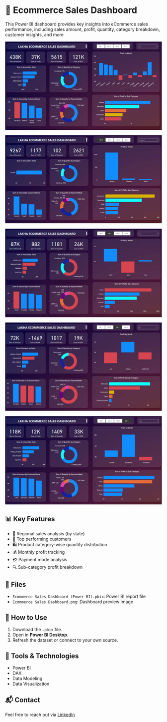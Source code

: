 # 🛒 Ecommerce Sales Dashboard

This Power BI dashboard provides key insights into eCommerce sales performance, including sales amount, profit, quantity, category breakdown, customer insights, and more

![image alt](https://github.com/Rohitlakha/ecom-insights-dashboard/blob/6955edefdaf8bcee00bc3ed79ff441a73a3368c0/Dashboard-screenshot/DASHBOARD.png)

![image alt](https://github.com/Rohitlakha/ecom-insights-dashboard/blob/af2f89a9f3bfcbb7f1d555f31dc98090e315c0ad/Dashboard-screenshot/QUATOR1.png)

![image alt](https://github.com/Rohitlakha/ecom-insights-dashboard/blob/af2f89a9f3bfcbb7f1d555f31dc98090e315c0ad/Dashboard-screenshot/QUATOR2.png)

![image alt](https://github.com/Rohitlakha/ecom-insights-dashboard/blob/af2f89a9f3bfcbb7f1d555f31dc98090e315c0ad/Dashboard-screenshot/QUATOR3.png)

![image alt](https://github.com/Rohitlakha/ecom-insights-dashboard/blob/af2f89a9f3bfcbb7f1d555f31dc98090e315c0ad/Dashboard-screenshot/QUATOR4.png)


## 📊 Key Features

- 📍 Regional sales analysis (by state)
- 👥 Top performing customers
- 🛍️ Product category-wise quantity distribution
- 💰 Monthly profit tracking
- 💳 Payment mode analysis
- 🔍 Sub-category profit breakdown

## 📁 Files

- `Ecommerce Sales Dashboard (Power BI).pbix`: Power BI report file
- `Ecommerce Sales Dashboard.png`: Dashboard preview image

## 🚀 How to Use

1. Download the `.pbix` file.
2. Open in **Power BI Desktop**.
3. Refresh the dataset or connect to your own source.

## 🧠 Tools & Technologies

- Power BI
- DAX
- Data Modeling
- Data Visualization

## 📬 Contact

Feel free to reach out via [LinkedIn](https://www.linkedin.com/in/rohit-lakha/) 
